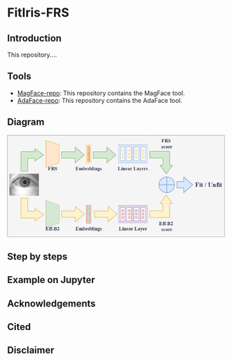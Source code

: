 # FitIris-FRS

## Introduction
This repository....
## Tools
- [MagFace-repo](https://github.com/IrvingMeng/MagFace): This repository contains the MagFace tool.
- [AdaFace-repo](https://github.com/mk-minchul/AdaFace): This repository contains the AdaFace tool.
## Diagram
![ffd_method_diagram.drawio.png](ffd_method_diagram.drawio.png)
## Step by steps
## Example on Jupyter 
## Acknowledgements
## Cited
## Disclaimer
